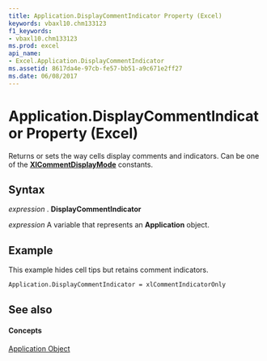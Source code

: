 ```yaml
---
title: Application.DisplayCommentIndicator Property (Excel)
keywords: vbaxl10.chm133123
f1_keywords:
- vbaxl10.chm133123
ms.prod: excel
api_name:
- Excel.Application.DisplayCommentIndicator
ms.assetid: 8617da4e-97cb-fe57-bb51-a9c671e2ff27
ms.date: 06/08/2017
---
```



# Application.DisplayCommentIndicator Property (Excel)

Returns or sets the way cells display comments and indicators. Can be one of the  **[XlCommentDisplayMode](xlcommentdisplaymode-enumeration-excel.md)** constants.


## Syntax

 _expression_ . **DisplayCommentIndicator**

 _expression_ A variable that represents an **Application** object.


## Example

This example hides cell tips but retains comment indicators.


```vb
Application.DisplayCommentIndicator = xlCommentIndicatorOnly
```


## See also


#### Concepts


[Application Object](application-object-excel.md)

